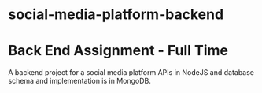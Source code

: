 # social-media-platform-backend
  # Back End Assignment - Full Time
  A backend project for a social media platform APIs in NodeJS and database schema and implementation is in MongoDB.
